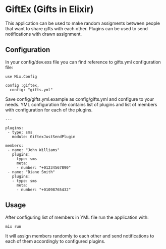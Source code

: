 # GiftEx (Gifts in Elixir)

This application can be used to make random assigments between people that want to share gifts with each other.
Plugins can be used to send notifications with drawn assignment.

## Configuration

In your config/dev.exs file you can find reference to gifts.yml configuration file:
```
use Mix.Config

config :giftex,
  config: "gifts.yml"
```
Save config/gifts.yml.example as config/gifts.yml and configure to your needs.
YML configuration file contains list of plugins and list of members
with configuration for each of the plugins.
```
---

plugins:
 - type: sms
   module: GiftexJustSendPlugin

members:
 - name: "John Williams"
   plugins:
   - type: sms
     meta:
     - number: "+01234567890"
 - name: "Diane Smith"
   plugins:
   - type: sms
     meta:
     - number: "+01098765432"

```

## Usage

After configuring list of members in YML file run the application with:
```
mix run
```
It will assign members randomly to each other and send notifications
 to each of them accordingly to configured plugins.